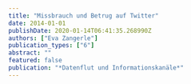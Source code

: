 ```yaml
---
title: "Missbrauch und Betrug auf Twitter"
date: 2014-01-01
publishDate: 2020-01-14T06:41:35.268990Z
authors: ["Eva Zangerle"]
publication_types: ["6"]
abstract: ""
featured: false
publication: "*Datenflut und Informationskanäle*"
---
```


